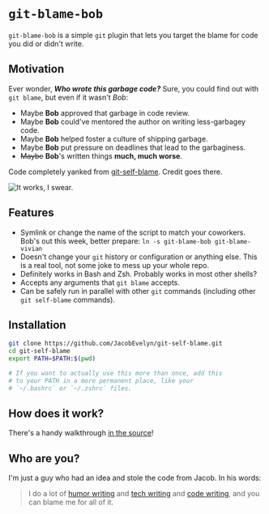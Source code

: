 # `git-blame-bob`

`git-blame-bob` is a simple `git` plugin that lets you target the blame for code
you did or didn't write.

## Motivation

Ever wonder, **_Who wrote this garbage code?_** Sure, you could find out with `git blame`,
but even if it wasn't *Bob*:

* Maybe **Bob** approved that garbage in code review.
* Maybe **Bob** could've mentored the author on writing less-garbagey code.
* Maybe **Bob** helped foster a culture of shipping garbage.
* Maybe **Bob** put pressure on deadlines that lead to the garbaginess.
* ~~Maybe~~ **Bob**'s written things **much, much worse**.

Code completely yanked from [git-self-blame](https://github.com/JacobEvelyn/git-self-blame). Credit goes there.

![It works, I swear.](https://user-images.githubusercontent.com/1114569/36355517-754d5ff0-14b2-11e8-9ca1-7a51150bca37.gif)

## Features

* Symlink or change the name of the script to match your coworkers. Bob's out this week, better prepare: ```ln -s git-blame-bob git-blame-vivian```
* Doesn't change your `git` history or configuration or anything else. This is a real tool, not some joke to mess up your whole repo.
* Definitely works in Bash and Zsh. Probably works in most other shells?
* Accepts any arguments that `git blame` accepts.
* Can be safely run in parallel with other `git` commands (including
  other `git self-blame` commands).

## Installation

```bash
git clone https://github.com/JacobEvelyn/git-self-blame.git
cd git-self-blame
export PATH=$PATH:$(pwd)

# If you want to actually use this more than once, add this
# to your PATH in a more permanent place, like your
# `~/.bashrc` or `~/.zshrc` files.
```

## How does it work?

There's a handy walkthrough
[in the source](https://github.com/JacobEvelyn/git-self-blame/blob/master/git-self-blame)!

## Who are you?
I'm just a guy who had an idea and stole the code from Jacob. In his words:
> I do a lot of [humor writing](https://medium.com/@jacobevelyn) and
> [tech writing](https://medium.freecodecamp.org/@jacobevelyn) and
> [code writing](https://github.com/JacobEvelyn), and you can blame me for all
of it.
